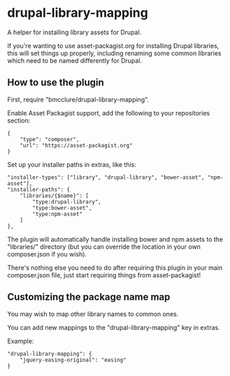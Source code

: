 # drupal-library-mapping

A helper for installing library assets for Drupal.

If you're wanting to use asset-packagist.org for installing Drupal libraries, 
this will set things up properly, including renaming some common libraries 
which need to be named differently for Drupal.

## How to use the plugin

First, require "bmcclure/drupal-library-mapping".

Enable Asset Packagist support, add the following to your
repositories section:

    {
        "type": "composer",
        "url": "https://asset-packagist.org"
    }

Set up your installer paths in extras, like this:

    "installer-types": ["library", "drupal-library", "bower-asset", "npm-asset"],
    "installer-paths": {
        "libraries/{$name}": [
            "type:drupal-library",
            "type:bower-asset",
            "type:npm-asset"
        ]
    },

The plugin will automatically handle installing bower and npm assets to the 
"libraries/" directory (but you can override the location in your own 
composer.json if you wish).

There's nothing else you need to do after requiring this plugin
in your main composer.json file, just start requiring things from asset-packagist!

## Customizing the package name map

You may wish to map other library names to common ones.

You can add new mappings to the "drupal-library-mapping" key in extras.

Example:

    "drupal-library-mapping": {
        "jquery-easing-original": "easing"
    }

